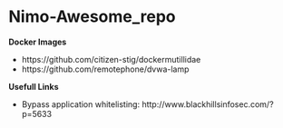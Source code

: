 # Nimo-Awesome_repo

<p2><b>Docker Images</b></p2>
<ul>
<li>https://github.com/citizen-stig/dockermutillidae</li>
<li>https://github.com/remotephone/dvwa-lamp</li>
</ul>


<p2><b>Usefull Links</b></p2>
<ul>
<li>Bypass application whitelisting: http://www.blackhillsinfosec.com/?p=5633</li>
</ul>
